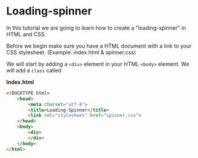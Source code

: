 # Loading-spinner

In this tutorial we are going to learn how to create a "loading-spinner" in HTML and CSS. 

Before we begin make sure you have a HTML document with a link to your CSS stylesheet. (Example: index.html & spinner.css)


We will start by adding a `<div>` element in your HTML `<body>` element. We will add a `class` called 


**Index.html**
```html
<!DOCKTYPE html>
    <head>
        <meta charset="utf-8">
        <title>Loading-Spinner</title>
        <link rel="stylesheet" href="spinner.css">
    </head>
    <body>
        <div>
        </div>
    </body>
</html>

```
